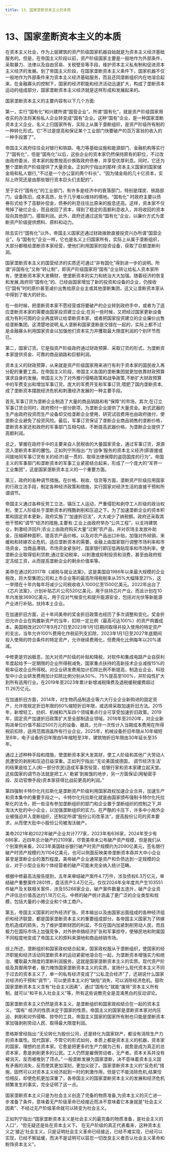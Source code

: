 ```yaml
---
title: 13、国家垄断资本主义的本质
---
```


# 13、国家垄断资本主义的本质
在资本主义社会，作为上层建筑的资产阶级国家机器自始就是为资本主义经济基础服务的。但是，在帝国主义阶段以前，资产阶级国家主要是一般地作为外部条件，采取暴力、法律以及自由贸易、关税壁垒等手段，维护资本主义私有制和促进资本主义经济的发展。到了帝国主义阶段，在国家垄断资本主义条件下，国家机器不仅一般地作为外部条件来为资本主义经济基础服务，而且还同垄断组织内在地溶合起来，在金融寡头的控制下，国家的经济职能和经济活动迅速扩大，构成了垄断资本运动的组成部分，国家垄断资本主义经济就是这样形成和发展起来的。

国家垄断资本主义的主要内容有以下几个方面:

第一，实行“国有化”和兴建所谓“国营企业”。所谓“国有化”，就是资产阶级国家用收买的办法将某些私人企业转变成“国有”企业。这种“国有”企业，是一种国家垄断资本主义企业，名义上归国家所有，实际上从属于垄断组织，是资产阶级所有制的一种转化形式。它“不过是提高和保证某个工业部门快要破产的百万富翁的收入的一种手段罢了”。

帝国主义政府往往会对银行和铁路、电力等基础设施和能源部门、金融机构等实行了“国有化”，但是“国有化”以后，这些企业的资本家仍然保持原有的职位，不过改由政府委派，资本家的股票按高价换取政府债券，并享受优厚利息。同时，它还为整个垄断资产阶级提供了大量资金。正如列宁指出的那样:资本主义国家的国家储金局和私人银行,“不过是一个办公室的两个科长”，“因为储金局的几十亿资本，实际上终究还是由那些银行资本巨头们支配的”。

至于实行“国有化”的工业部门，有许多是经济中的衰落部门，特别是煤炭、铁路部门，设备陈旧，成本高昂，处于几乎难以维持的境地。“国有化” 时政府主要以债券形式给予了高额补偿金，债券的利息往往比原来的股息还高。这样，资本家不仅甩掉了破烂企业，而且收回了资本，得到了稳定的高额利息收入，并将收回的资本投向其他部门，撄取利润。此外，政府还通过这些“国有化”企业，以廉价方式为垄断资产阶级提供燃料、原料和动力。

除去实行“国有化”以外，帝国主义国家还通过财政拨款直接投资兴办所谓“国营企业”。与“国有化”企业一样，它也是名义上归国家所有，实际上从属于垄断组织，大部分都租给垄断资本家经营，使他们利用国家的投资设备，获取了巨额垄断利润。

国家垄断资本主义的国营经济的实质还可通过“非有国化”得到进一步的说明。所谓“非国有化”又称“转让制”，即资产阶级国家将“国有”企业转让给私人资本家所有，使垄断资本家大发横财，使垄断资本的实力和统治大大加强。随着经济的恢复和发展,政府将“国有化”的、已经由国家增加了新的投资和设备的企业，仍按收归“国有”时的原价甚至减价出售给原企业主或其他垄断集团，这又让垄断资本家从中得到了极大的好处。

在一些时候，把垄断资本家不愿经营或将要破产的企业转到政府手中，或者为了适应垄断资本家的需要由国家投资建立企业;在另一些时候，又把经过国家更新设备成为有利可图的企业再度转让给垄断资本家，或者把国家投资建立的企业廉价出售给垄断集团。这清楚地说明,私人垄断和国家垄断是交错在一起的，实际上都不过是金融寡头利用国家资金以加强他们资本实力并攫取最大限度利润的个别环节而已。

第二，国家订货。它是指资产阶级政府通过财政预算、采取订货的形式，为垄断资本家提供资金、可靠的商品销路和巨额利润。

资本主义的财政预算，从来就是资产阶级国家用来进行有利于资本家的国民收入再分配的重要工具。在帝国主义阶段，帝国主义各国的垄断集团就更加依靠财政预算谋求自身的发展。帝国主义为了对外推行侵略政策和战争政策,不断扩大财政预算中的军费支出和增加军事订货。庞大的军费开支和军事订货,喂肥了国内垄断资本,成了垄断资本摆脱经济危机和刺激经济发展的一种主要手段。

首先,军事订货为垄断企业制造了大量的商品销路和有“保障"的市场。其次,在订立军事订货合同时，政府预付一部分款项，为垄断企业提供了大量资金。新式武器的生产由政府投资而生产设备却交给垄断企业使用，研究试验费用也由政府拨付，使垄断企业避免了投资风险。最后，军事订货保证了垄断企业商品销售的垄断价格，垄断资本家还和政府的军事部门互相勾结，不断提高武器价格，为垄断企业提供了高额利润。

总之，掌握在政府手中的主要来自人民税收的大量国家资金，通过军事订货，源源流入垄断资本家的腰包。正如列宁所指出:“为‘战争’服务的资本主义经济(即直接或间接地同军事订货有关的经济)是一贯的、取得法律保障的盗窃国库的行为”。帝国主义的军事部门和垄断资本的军事工业紧密结合起来，形成了一个庞大的“军界一工业集团”，这是国家垄断资本主义的一个重要方面。

第三，政府的各种调节措施。在价格、税收、信货等方面，垄断资产阶级应用国家的行政立法手段，制定各种经济政策和措施，实行国家对经济生活的直接干预和所谓调节。

帝国主义通过各种反劳工立法，镇压工人运动，严重侵犯和剥夺工人阶级的政治权利，使工人阶级处于垄断资本的残酷剥削和压迫之下。为了加速垄断企业的资本积累和固定资本更新，政府实施了“加速折旧法”，大大减少了纳税额。政府还采取其他干预和“调节”经济的措施,主要有:工业上由政府举办“公共工程”，以支持建筑业，刺激经济回升;农业上由政府购买大量“过剩”农产品，并对农场主发放补助金，压缩耕种面积，提高农产品价格。以及对农产品出口补贴，加强对外倾销，来缓和和转嫁农业危机，适应垄断资本的需要。金融上由国家银行调整市场利率和市场资金，当商品滞销，市场资金紧张时，国家银行即压低再贴现率和市场利率，使垄断企业取得低利贷款;通过变动税率，以刺激或抑制投资和消费，甚至由政府规定冻结工资，从而提高垄断企业的剩余价值率等。

美帝在通过的2017年《减税与就业法案》，这是美国自1986年以来最大规模的企业税改，将大型集团公司和上市企业等的最高所得税税率从35%大幅降至21%，这一举措在十年内每年将减少公司税收收入1000亿至1500亿美元。2022年出台了《芯片法案》，计划补贴芯片公司520亿美元，用于扶持芯片产业。而且计划在10年内发放3690亿美元，用于应对气候变化和提升能源安全，包括对光伏等新能源产业进行补贴，扶持本土企业。

在加速折旧方面，近十年间美帝的奖金折旧政策也经历了多次调整和变化。奖金折旧允许企业在购置新资产的当年，扣除一定比例（最高可达100%）的资产购置成本。美国税改对2017年9月27日至2023年1月1日期间取得并投入使用的特定资产的支出，当年允许100%费用化作税前列支扣除，2023年1月1日至2027年底期间投入使用的符合条件的特定资产，允许继续费用化，但费用化比例每年以20%递减。

中修更是穷凶极恶，加大对资产阶级的补贴和降税，对软件和集成电路产业自获利年度起给予一定期限的企业所得税减免，国家重点扶持的高新技术企业减按15%的税率征收企业所得税。对企业研发费用加计扣除比例不断提高，制造业企业、科技型中小企业研发费用加计扣除比例分别从50%、75%提高至100%，并阶段性扩大到所有适用行业。在2019年至2023年累计新增减税降费及退税缓税缓费超过11.26万亿元。

在加速折旧方面，2014年，对生物药品制造业等六大行业企业新购进的固定资产，允许按规定折旧年限的60%缩短折旧年限，或选择采取加速折旧方法。2015年，新增轻工、纺织、机械和汽车四个领域重点行业可享受加速折旧政策。2019年，固定资产加速折旧政策扩大至全部制造业领域。2018年至2020年，对企业新购进单位价值不超过500万元的设备、器具，允许一次性计入当期成本费用在所得税前扣除，适用范围涵盖所有行业企业。2025年，机械设备折旧年限从10年缩短至8年，电子设备折旧年限由5年缩短至3年，建筑物折旧年限由30年延长至35年。

通过上述种种手段和措施，使垄断资本家大发其财，使工人阶级和其他广大劳动人民遭受的剥削和压迫日益深重。正如列宁指出:“无论美国或德国， 调节经济生活’ 的结果是给工人(和一部分农民)造成军事苦役营，给银行家和资本家建立起天堂。这些国家的调节办法就是把工人‘ 勒紧’到挨饿的地步，另一方面保证(用秘密手段、反动官僚手段)资本家获得比战前更高的利润。”

第四强制卡特尔化托拉斯化是垄断资产阶级利用国家政权加速企业合并，加速生产和资本集中的重要手段之一。卡特尔化托拉斯化就是由国家颁布强制卡特尔化托拉斯化的法令，把一些没有参加垄断组织的部门和企业置于垄断组织的控制之下,并淘汰大批的中小企业，以加强垄断组织的实力。在严酷的卡压下，许多中小局外企业被强迫并入垄断组织，还制定所谓“股份公司改革法”，提高股份公司的资本要求，从而使大批中小股份公司被淘汰破产。

美帝2021年和2022年破产企业共计777家，2023年有636家，2024年至少有686家，近四年总计破产约2109家，尽管美帝未公布破产资产规模，但是我们从个别案例来看，2023年美国硅谷银行破产时资产规模约为2090亿美元，签名银行破产时资产规模约为1104亿美元，也可以侧面反映美帝垄断资本吞并大中小企业甚至是垄断企业的激烈程度。美帝破产企业通常是资产和负债达到一定规模的企业，对于小型企业和个体经营者的破产可能未完全纳入统计范畴。

根据中修最高法报告提到，五年来审结破产案件4.7万件，涉及债权6.3万亿元，审结破产重整案件2801件，盘活资产3.4万亿元。仅仅2024年全年度共产生103551件破产及关联相关案件，涉及55268家企业，破产案件数量五连升，破产企业资产评估总价值高达约1.18万亿元。中修的破产统计涵盖了更广泛的企业类型和规模，包括大量的小微企业和个体工商户。

第五，帝国主义国家的对外经济扩张、资本输出以及由国家出面组成的各种经济组织和经济联盟，都是国家垄断资本主义的重要组成部分。各帝国主义国家为了转嫁危机造成的损失，为了维护垄断财团的利盆，不仅在国内加紧剝削劳动人民，而且极力在国际市场上加强竞争，对外拚命搞经济扩张和军事掠夺，使殖民地和附属国不同程度地变成了帝国主义的原料来源地和商品倾销市场。

综上所述，垄断组织和国家政权结合起来，国家政权服从于垄断组织，使国家的经济职能和经济活动同垄断资本的运动紧密地溶合在一起，为垄断资本增强实力和统治、攫取最大限度的垄断利润服务，这就是国家垄断资本主义的实质。现代资产阶级及其御用学者，极力掩饰国家垄断资本主义的实质，宣扬什么现代资本主义不同于过去的资本主义了，单一的私有经济变成了“公私混合经济”了，还胡说什么国家对经济的干预和“调节”，可以使资本主义的“缺陷”消失，可以消除经济危机。鼓吹国家垄断资本主义含有“社会主义因素”，通过“国有化”就能“废除”资本主义所有制，就可以“和平长入社会主义”等，所有这些说教完全是混淆黑白的反动谬论。

国家垄断资本主义仍然是资本主义，是垄断组织和国家政权结合在一起的资本主义。“国有” 经济的性质决定于国家的性质，帝国主义的国家是垄断资本家对内压迫、剥削和对外侵略、掠夺的工具，帝国主义国家的国家所有制也只能是垄断资本家加强剥削劳动人民、取得最大限度利润。

恩格斯曾经指出:“无论转化为股份公司，还是转化为国家财产，都没有消除生产力的资本属性。现代国家，不管它的形式如何，本质上都是资本主义的机器，资本家的国家，理想的总资本家。它愈是把更多的生产力据为己有，就愈是成为真正的总资本家，愈是剥削更多的公民。工人仍然是雇佣劳动者，无产者。资本关系并没有被消灭，反而被推到了顶点。”
一般垄断发展为国家垄断，决不意味着资本主义固有矛盾的消失，反而使其更加深刻，更加尖锐了。国家垄断资本主义的“反危机”措施，固然可以对资本主义经济起到一时的刺激作用，但是它不能消除危机,结果恰恰相反，却使危机更加深重了，各帝国主义的国家垄断资本主义的发展和经济危机频繁发生的事实，完全证明了这一点。

国家垄断资本主义只是为社会主义创造了完备的物质准备,为资本主义的灭亡进一步准备了条件，意味着无产阶级革命已经接近而决不意味着它本身就是“社会主义因素”、不经过无产阶级革命就可以转变为社会主义。

正如列宁指出:“国家垄断资本主义是社会主义的最完备的物质准备，是社会主义的人口”，“但无疑还是处在资本主义下。 在无产阶级的真正代表看来，这种资本主义之‘接近’社会主义，只是证明社会主义革命已经接近，已经不难实现，已经可以实现，已经不察延缓，而决不是证明可以容忍一切改良主义者否认社会主义革命和粉饰资本主义”。